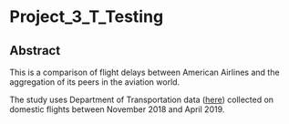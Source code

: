# Project_3_T_Testing

## Abstract
This is a comparison of flight delays between American Airlines and the aggregation of its peers in the aviation world.  

The study uses Department of Transportation data ([here](https://www.transtats.bts.gov/DL_SelectFields.asp?Table_ID=236)) collected on domestic flights between November 2018 and April 2019.  


